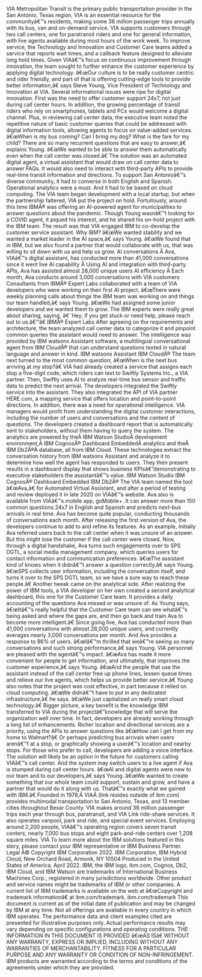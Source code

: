 ﻿VIA Metropolitan Transit is the primary public transportation provider in the San Antonio, Texas region. VIA is an essential resource for the communityâ€™s residents, making some 36 million passenger trips annually with its bus, van and on-demand service. VIA supports customers through two call centers, one for paratransit riders and one for general information, with live agents available during most hours of the work week. To improve service, the Technology and Innovation and Customer Care teams added a service that reports wait times, and a callback feature designed to alleviate long hold times. Given VIAâ€™s focus on continuous improvement through innovation, the team sought to further enhance the customer experience by applying digital technology. â€œOur culture is to be really customer centric and rider friendly, and part of that is offering cutting-edge tools to provide better information,â€ says Steve Young, Vice President of Technology and Innovation at VIA. Several informational issues were ripe for digital innovation. First was the need to offer customer support 24x7, not just during call center hours. In addition, the growing percentage of transit riders who rely on smartphones, tablets and PCs would welcome a digital channel. Plus, in reviewing call center data, the executive team noted the repetitive nature of basic customer queries that could be addressed with digital information tools, allowing agents to focus on value-added services. â€œWhen is my bus coming? Can I bring my dog? What is the fare for my child? There are so many recurrent questions that are easy to answer,â€ explains Young. â€œWe wanted to be able to answer them automatically even when the call center was closed.â€ The solution was an automated digital agent, a virtual assistant that would draw on call center data to answer FAQs. It would also need to interact with third-party APIs to provide real-time transit information and directions. To support San Antonioâ€™s diverse community, it had to converse in both English and Spanish. Operational analytics were a must. And it had to be based on cloud computing. The VIA team began development with a local startup, but when the partnership faltered, VIA put the project on hold. Fortuitously, around this time IBMÂ® was offering an AI-powered agent for municipalities to answer questions about the pandemic. Though Young wasnâ€™t looking for a COVID agent, it piqued his interest, and he shared his on-hold project with the IBM team. The result was that VIA engaged IBM to co-develop the customer service assistant. Why IBM? â€œWe wanted stability and we wanted a market leader in the AI space,â€ says Young. â€œWe found that in IBM, but we also found a partner that would collaborate with us, that was willing to sit down with us and help us grow. AI conversations Â Ava, VIAâ€™s digital assistant, has conducted more than 41,000 conversations since it went live AI capability Â  Using AI and integration with third-party APIs, Ava has assisted almost 28,000 unique users AI efficiency Â  Each month, Ava conducts around 3,000 conversations with VIA customers Consultants from IBMÂ® Expert Labs collaborated with a team of VIA developers who were working on their first AI project. â€œThere were weekly planning calls about things the IBM team was working on and things our team handled,â€ says Young. â€œWe had assigned some junior developers and we wanted them to grow. The IBM experts were really great about sharing, saying, â€˜Hey, if you get stuck or need help, please reach out to us.â€™â€ IBMÂ® Expert Labs After agreeing on the requirements and architecture, the team analyzed call center data to categorize it and pinpoint common queries the assistant would need to answer. The intelligence was provided by IBM watsonx Assistant software, a multilingual conversational agent from IBM CloudÂ® that can understand questions texted in natural language and answer in kind. IBM watsonx Assistant IBM CloudÂ® The team next turned to the most common question, â€œWhen is the next bus arriving at my stop?â€ VIA had already created a service that assigns each stop a five-digit code, which riders can text to Swiftly Systems Inc., a VIA partner. Then, Swiftly uses AI to analyze real-time bus sensor and traffic data to predict the next arrival. The developers integrated the Swiftly service into the assistant. They also integrated the API of VIA partner HERE.com, a mapping service that offers location and point-to-point directions. In addition, there was a need for operational intelligence. VIA managers would profit from understanding the digital customer interactions, including the number of users and conversations and the content of questions. The developers created a dashboard report that is automatically sent to stakeholders, without them having to query the system. The analytics are powered by theÂ IBM Watson StudioÂ development environment,Â IBM CognosÂ® Dashboard EmbeddedÂ analytics and theÂ IBM Db2Â®Â database, all from IBM Cloud. These technologies extract the conversation history from IBM watsonx Assistant and analyze it to determine how well the agent has responded to users. They then present results in a dashboard display that shows business KPIsâ€”demonstrating to executive stakeholders the assistantâ€™s value. IBM Watson Studio IBM CognosÂ® Dashboard Embedded IBM Db2Â® The VIA team named the tool â€œAva,â€ for Automated Virtual Assistant, and after a period of testing and review deployed it in late 2020 on VIAâ€™s website. Ava also is available from VIAâ€™s mobile app, goMobile+. It can answer more than 150 common questions 24x7 in English and Spanish and predicts next-bus arrivals in real time. Ava has become quite popular, conducting thousands of conversations each month. After releasing the first version of Ava, the developers continue to add to and refine its features. As an example, initially Ava referred users back to the call center when it was unsure of an answer. But this might lose the customer if the call center were closed. Now, through a digital handshake, Ava turns such engagements over to SPS DGTL, a social media management company, which queries users for contact information and communication preferences. â€œThe assistant kind of knows when it didnâ€™t answer a question correctly,â€ says Young. â€œSPS collects user information, including the conversation itself, and turns it over to the SPS DGTL team, so we have a sure way to reach these people.â€ Another tweak came on the analytical side. After realizing the power of IBM tools, a VIA developer on her own created a second analytical dashboard, this one for the Customer Care team. It provides a daily accounting of the questions Ava missed or was unsure of. As Young says, â€œItâ€™s really helpful that the Customer Care team can see whatâ€™s being asked and where the gaps are, and then go back and train Ava to become more intelligent.â€ Since going live, Ava has conducted more than 41,000 conversations with almost 28,000 unique users, and currently averages nearly 3,000 conversations per month. And Ava provides a response to 96% of users. â€œIâ€™m thrilled that weâ€™re seeing so many conversations and such strong performance,â€ says Young. VIA personnel are pleased with the agentâ€™s impact. â€œAva has made it more convenient for people to get information, and ultimately, that improves the customer experience,â€ says Young. â€œAnd the people that use the assistant instead of the call center free up phone lines, lessen queue times and relieve our live agents, which helps us provide better service.â€ Young also notes that the project was cost effective, in part because it relied on cloud computing. â€œWe didnâ€™t have to put in any dedicated infrastructure,â€ he says. â€œWe just capitalized on really smart cloud technology.â€ Bigger picture, a key benefit is the knowledge IBM transferred to VIA during the projectâ€”knowledge that will serve the organization well over time. In fact, developers are already working through a long list of enhancements. Richer location and directional services are a priority, using the APIs to answer questions like â€œHow can I get from my home to Walmart?â€ Or perhaps predicting bus arrivals when users arenâ€™t at a stop, or graphically showing a userâ€™s location and nearby stops. For those who prefer to call, developers are adding a voice interface. The solution will likely be an option in the future for customers calling VIAâ€™s call center. And the system may switch users to a live agent if Ava is stumped during call center hours. â€œAI and digital agents were new to our team and to our developers,â€ says Young. â€œWe wanted to create something that our whole team could support, sustain and grow, and have a partner that would do it along with us. Thatâ€™s exactly what we gained with IBM.â€ Founded in 1978,Â VIAÂ (link resides outside of ibm.com) provides multimodal transportation to San Antonio, Texas, and 13 member cities throughout Bexar County. VIA makes around 36 million passenger trips each year through bus, paratransit, and VIA Link ride-share services. It also operates vanpool, park and ride, and special event services. Employing around 2,200 people, VIAâ€™s operating region covers seven transit centers, nearly 7,000 bus stops and eight park-and-ride centers over 1,208 square miles. VIA To learn more about the IBM solutions featured in this story, please contact your IBM representative or IBM Business Partner. Legal Â© Copyright IBM Corporation 2022. IBM Corporation, IBM Hybrid Cloud, New Orchard Road, Armonk, NY 10504 Produced in the United States of America, April 2022. IBM, the IBM logo, ibm.com, Cognos, Db2, IBM Cloud, and IBM Watson are trademarks of International Business Machines Corp., registered in many jurisdictions worldwide. Other product and service names might be trademarks of IBM or other companies. A current list of IBM trademarks is available on the web at â€œCopyright and trademark informationâ€ at ibm.com/trademark. ibm.com/trademark This document is current as of the initial date of publication and may be changed by IBM at any time. Not all offerings are available in every country in which IBM operates. The performance data and client examples cited are presented for illustrative purposes only. Actual performance results may vary depending on specific configurations and operating conditions. THE INFORMATION IN THIS DOCUMENT IS PROVIDED â€œAS ISâ€ WITHOUT ANY WARRANTY, EXPRESS OR IMPLIED, INCLUDING WITHOUT ANY WARRANTIES OF MERCHANTABILITY, FITNESS FOR A PARTICULAR PURPOSE AND ANY WARRANTY OR CONDITION OF NON-INFRINGEMENT. IBM products are warranted according to the terms and conditions of the agreements under which they are provided.
